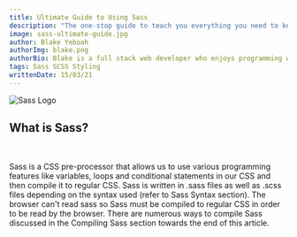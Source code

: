```yaml
---
title: Ultimate Guide to Using Sass
description: "The one-stop guide to teach you everything you need to know about Sass."
image: sass-ultimate-guide.jpg
author: Blake Yeboah
authorImg: blake.png
authorBio: Blake is a full stack web developer who enjoys programming web applications. He has developed a strong passion for the software development industry over the years and love what I do.
tags: Sass SCSS Styling
writtenDate: 15/03/21
---
```


<img src="/post-images/sass-logo.png" alt="Sass Logo">

## What is Sass?

<br>

Sass is a CSS pre-processor that allows us to use various programming features like variables, loops and conditional statements in our CSS and then compile it to regular CSS. Sass is written in .sass files as well as .scss files depending on the syntax used (refer to Sass Syntax section). The browser can't read sass so Sass must be compiled to regular CSS in order to be read by the browser. There are numerous ways to compile Sass discussed in the Compiling Sass section towards the end of this article.